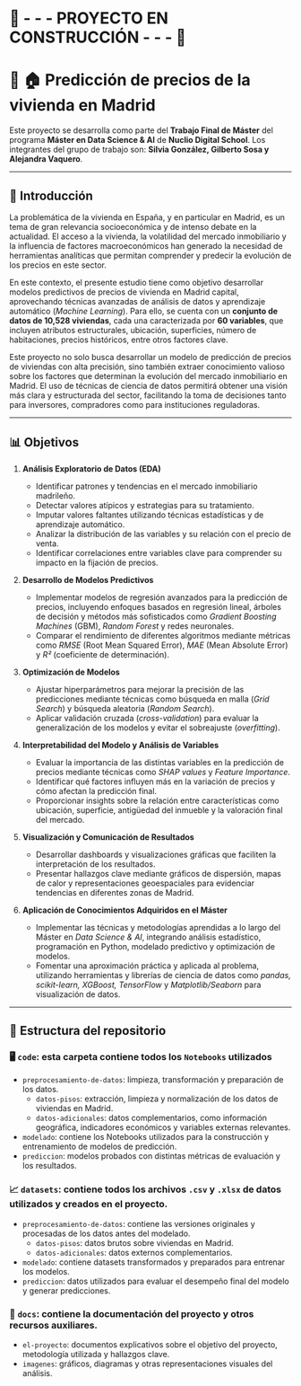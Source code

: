 # 🚧 - - - **PROYECTO EN CONSTRUCCIÓN** - - - 🚧

# 🏢 🏠 **Predicción de precios de la vivienda en Madrid**  

Este proyecto se desarrolla como parte del **Trabajo Final de Máster** del programa **Máster en Data Science & AI** de **Nuclio Digital School**. Los integrantes del grupo de trabajo son: **Silvia González, Gilberto Sosa y Alejandra Vaquero**.  

---

## 💼 **Introducción**  

La problemática de la vivienda en España, y en particular en Madrid, es un tema de gran relevancia socioeconómica y de intenso debate en la actualidad. El acceso a la vivienda, la volatilidad del mercado inmobiliario y la influencia de factores macroeconómicos han generado la necesidad de herramientas analíticas que permitan comprender y predecir la evolución de los precios en este sector.  

En este contexto, el presente estudio tiene como objetivo desarrollar modelos predictivos de precios de vivienda en Madrid capital, aprovechando técnicas avanzadas de análisis de datos y aprendizaje automático (*Machine Learning*). Para ello, se cuenta con un **conjunto de datos de 10,528 viviendas**, cada una caracterizada por **60 variables**, que incluyen atributos estructurales, ubicación, superficies, número de habitaciones, precios históricos, entre otros factores clave.  

Este proyecto no solo busca desarrollar un modelo de predicción de precios de viviendas con alta precisión, sino también extraer conocimiento valioso sobre los factores que determinan la evolución del mercado inmobiliario en Madrid. El uso de técnicas de ciencia de datos permitirá obtener una visión más clara y estructurada del sector, facilitando la toma de decisiones tanto para inversores, compradores como para instituciones reguladoras.

---  

## 📊 **Objetivos**  

1. **Análisis Exploratorio de Datos (EDA)**  
   - Identificar patrones y tendencias en el mercado inmobiliario madrileño.  
   - Detectar valores atípicos y estrategias para su tratamiento.  
   - Imputar valores faltantes utilizando técnicas estadísticas y de aprendizaje automático.  
   - Analizar la distribución de las variables y su relación con el precio de venta.  
   - Identificar correlaciones entre variables clave para comprender su impacto en la fijación de precios.  

2. **Desarrollo de Modelos Predictivos**  
   - Implementar modelos de regresión avanzados para la predicción de precios, incluyendo enfoques basados en regresión lineal, árboles de decisión y métodos más sofisticados como *Gradient Boosting Machines* (GBM), *Random Forest* y redes neuronales.  
   - Comparar el rendimiento de diferentes algoritmos mediante métricas como *RMSE* (Root Mean Squared Error), *MAE* (Mean Absolute Error) y *R²* (coeficiente de determinación).  

3. **Optimización de Modelos**  
   - Ajustar hiperparámetros para mejorar la precisión de las predicciones mediante técnicas como búsqueda en malla (*Grid Search*) y búsqueda aleatoria (*Random Search*).  
   - Aplicar validación cruzada (*cross-validation*) para evaluar la generalización de los modelos y evitar el sobreajuste (*overfitting*).  

4. **Interpretabilidad del Modelo y Análisis de Variables**  
   - Evaluar la importancia de las distintas variables en la predicción de precios mediante técnicas como *SHAP values* y *Feature Importance*.  
   - Identificar qué factores influyen más en la variación de precios y cómo afectan la predicción final.  
   - Proporcionar insights sobre la relación entre características como ubicación, superficie, antigüedad del inmueble y la valoración final del mercado.  

5. **Visualización y Comunicación de Resultados**  
   - Desarrollar dashboards y visualizaciones gráficas que faciliten la interpretación de los resultados.  
   - Presentar hallazgos clave mediante gráficos de dispersión, mapas de calor y representaciones geoespaciales para evidenciar tendencias en diferentes zonas de Madrid.  

6. **Aplicación de Conocimientos Adquiridos en el Máster**  
   - Implementar las técnicas y metodologías aprendidas a lo largo del Máster en *Data Science & AI*, integrando análisis estadístico, programación en Python, modelado predictivo y optimización de modelos.  
   - Fomentar una aproximación práctica y aplicada al problema, utilizando herramientas y librerías de ciencia de datos como *pandas, scikit-learn, XGBoost, TensorFlow* y *Matplotlib/Seaborn* para visualización de datos.  

---

## 📂 **Estructura del repositorio**

### 🖥️ `code`: esta carpeta contiene todos los `Notebooks` utilizados
- `preprocesamiento-de-datos`: limpieza, transformación y preparación de los datos.
  - `datos-pisos`: extracción, limpieza y normalización de los datos de viviendas en Madrid.
  - `datos-adicionales`: datos complementarios, como información geográfica, indicadores económicos y variables externas relevantes.
- `modelado`: contiene los Notebooks utilizados para la construcción y entrenamiento de modelos de predicción.
- `prediccion`: modelos probados con distintas métricas de evaluación y los resultados.

### 📈 `datasets`: contiene todos los archivos `.csv` y `.xlsx` de datos utilizados y creados en el proyecto.
- `preprocesamiento-de-datos`: contiene las versiones originales y procesadas de los datos antes del modelado.
  - `datos-pisos`: datos brutos sobre viviendas en Madrid.
  - `datos-adicionales`: datos externos complementarios.
- `modelado`: contiene datasets transformados y preparados para entrenar los modelos.
- `prediccion`: datos utilizados para evaluar el desempeño final del modelo y generar predicciones.

### 📄 `docs`: contiene la documentación del proyecto y otros recursos auxiliares.
- `el-proyecto`: documentos explicativos sobre el objetivo del proyecto, metodología utilizada y hallazgos clave.
- `imagenes`: gráficos, diagramas y otras representaciones visuales del análisis.
